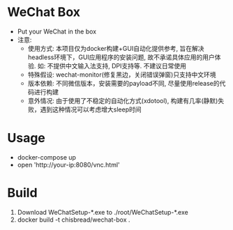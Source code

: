 # WeChat Box
- Put your WeChat in the box
- 注意:
  - 使用方式: 本项目仅为docker构建+GUI自动化提供参考, 旨在解决headless环境下，GUI应用程序的安装问题, 故不承诺具体应用的用户体验. 如: 不提供中文输入法支持, DPI支持等. 不建议日常使用
  - 特殊假设: wechat-monitor(修复黑边，关闭错误弹窗)只支持中文环境
  - 版本依赖: 不同微信版本，安装需要的payload不同, 尽量使用release的代码进行构建
  - 意外情况: 由于使用了不稳定的自动化方式(xdotool), 构建有几率(静默)失败，遇到这种情况可以考虑增大sleep时间

# Usage
- docker-compose up
- open 'http://your-ip:8080/vnc.html'

# Build
1. Download WeChatSetup-\*.exe to ./root/WeChatSetup-\*.exe
2. docker build -t chisbread/wechat-box .